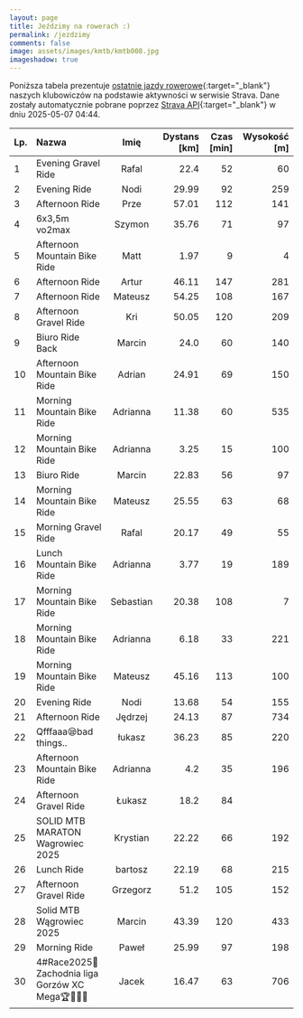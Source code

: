 ```yaml
---
layout: page
title: Jeździmy na rowerach :)
permalink: /jezdzimy
comments: false
image: assets/images/kmtb/kmtb008.jpg
imageshadow: true
---
```


Poniższa tabela prezentuje [ostatnie jazdy rowerowe](https://www.strava.com/clubs/336381){:target="_blank"} naszych klubowiczów na podstawie aktywności w serwisie Strava. Dane zostały automatycznie pobrane poprzez [Strava API](https://developers.strava.com/docs/reference/#api-Clubs-getClubActivitiesById){:target="_blank"} w dniu 2025-05-07 04:44.

Lp. | Nazwa | Imię | Dystans [km] | Czas [min] | Wysokość [m]
:--- | :--- | :---: | ---: | ---: | ---:
1|Evening Gravel Ride|Rafal|22.4|52|60
2|Evening Ride|Nodi|29.99|92|259
3|Afternoon Ride|Prze|57.01|112|141
4|6x3,5m vo2max|Szymon|35.76|71|97
5|Afternoon Mountain Bike Ride|Matt|1.97|9|4
6|Afternoon Ride|Artur|46.11|147|281
7|Afternoon Ride|Mateusz|54.25|108|167
8|Afternoon Gravel Ride|Kri|50.05|120|209
9|Biuro Ride Back|Marcin|24.0|60|140
10|Afternoon Mountain Bike Ride|Adrian|24.91|69|150
11|Morning Mountain Bike Ride|Adrianna|11.38|60|535
12|Morning Mountain Bike Ride|Adrianna|3.25|15|100
13|Biuro Ride|Marcin|22.83|56|97
14|Morning Mountain Bike Ride|Mateusz|25.55|63|68
15|Morning Gravel Ride|Rafal|20.17|49|55
16|Lunch Mountain Bike Ride|Adrianna|3.77|19|189
17|Morning Mountain Bike Ride|Sebastian|20.38|108|7
18|Morning Mountain Bike Ride|Adrianna|6.18|33|221
19|Morning Mountain Bike Ride|Mateusz|45.16|113|100
20|Evening Ride|Nodi|13.68|54|155
21|Afternoon Ride|Jędrzej|24.13|87|734
22|Qfffaaa😪bad things..|łukasz|36.23|85|220
23|Afternoon Mountain Bike Ride|Adrianna|4.2|35|196
24|Afternoon Gravel Ride|Łukasz|18.2|84|
25|SOLID MTB MARATON Wagrowiec 2025|Krystian|22.22|66|192
26|Lunch Ride|bartosz|22.19|68|215
27|Afternoon Gravel Ride|Grzegorz|51.2|105|152
28|Solid MTB Wągrowiec 2025|Marcin|43.39|120|433
29|Morning Ride|Paweł|25.99|97|198
30|4#Race2025🏁 Zachodnia liga Gorzów XC Mega🏆🚴‍♂️💥|Jacek|16.47|63|706
